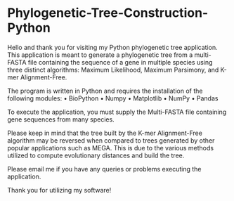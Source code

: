 # Phylogenetic-Tree-Construction-Python

Hello and thank you for visiting my Python phylogenetic tree application. This application is meant to generate a phylogenetic tree from a multi-FASTA file containing the sequence of a gene in multiple species using three distinct algorithms: Maximum Likelihood, Maximum Parsimony, and K-mer Alignment-Free.

The program is written in Python and requires the installation of the following modules:
•	BioPython
•	Numpy
•	Matplotlib
•	NumPy
•	Pandas

To execute the application, you must supply the Multi-FASTA file containing gene sequences from many species.

Please keep in mind that the tree built by the K-mer Alignment-Free algorithm may be reversed when compared to trees generated by other popular applications such as MEGA. This is due to the various methods utilized to compute evolutionary distances and build the tree.

Please email me if you have any queries or problems executing the application.

Thank you for utilizing my software!
